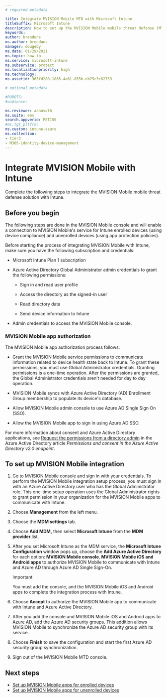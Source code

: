 ```yaml
---
# required metadata

title: Integrate MVISION Mobile MTD with Microsoft Intune
titleSuffix: Microsoft Intune
description: How to set up the MVISION Mobile mobile threat defense (MTD) solution with Microsoft Intune to control mobile device access to your corporate resources.
keywords:
author: brenduns
ms.author: brenduns
manager: dougeby
ms.date: 01/29/2021
ms.topic: how-to
ms.service: microsoft-intune
ms.subservice: protect
ms.localizationpriority: high
ms.technology:
ms.assetid: 363fd280-1865-4a61-855b-eb75c3c62753

# optional metadata

#ROBOTS:
#audience:

ms.reviewer: aanavath
ms.suite: ems
search.appverid: MET150
#ms.tgt_pltfrm:
ms.custom: intune-azure
ms.collection:
- tier3
- M365-identity-device-management
---
```


# Integrate MVISION Mobile with Intune

Complete the following steps to integrate the MVISION Mobile mobile threat defense solution with Intune.

## Before you begin

The following steps are done in the MVISION Mobile console <!-- Link pending --> and will enable a connection to MVISION Mobile's service for Intune enrolled devices (using device compliance) and unenrolled devices (using app protection policies).

Before starting the process of integrating MVISION Mobile with Intune, make sure you have the following subscription and credentials:

- Microsoft Intune Plan 1 subscription

- Azure Active Directory Global Administrator admin credentials to grant the following permissions:

  - Sign in and read user profile

  - Access the directory as the signed-in user

  - Read directory data

  - Send device information to Intune

- Admin credentials to access the MVISION Mobile console.

### MVISION Mobile app authorization

The MVISION Mobile app authorization process follows:

- Grant the MVISION Mobile service permissions to communicate information related to device health state back to Intune. To grant these permissions, you must use Global Administrator credentials. Granting permissions is a one-time operation. After the permissions are granted, the Global Administrator credentials aren't needed for day to day operation.

- MVISION Mobile syncs with Azure Active Directory (AD) Enrollment Group membership to populate its device's database.

- Allow MVISION Mobile admin console to use Azure AD Single Sign On (SSO).

- Allow the MVISION Mobile app to sign in using Azure AD SSO.

For more information about consent and Azure Active Directory applications, see [Request the permissions from a directory admin](/azure/active-directory/develop/v2-permissions-and-consent#request-the-permissions-from-a-directory-admin) in the Azure Active Directory article *Permissions and consent in the Azure Active Directory v2.0 endpoint*.


## To set up MVISION Mobile integration

1. Go to MVISION Mobile console and sign in with your credentials. To perform the MVISION Mobile integration setup process, you must sign in with an Azure Active Directory user who has the Global Administrator role. This one-time setup operation uses the Global Administrator rights to grant permission in your organization for the MVISION Mobile apps to communicate with Intune.

2. Choose **Management** from the left menu.

3. Choose the **MDM settings** tab.

4. Choose **Add MDM,** then select **Microsoft Intune** from the **MDM provider** list.

5. After you set Microsoft Intune as the MDM service, the **Microsoft Intune Configuration** window pops up, choose the **Add Azure Active Directory** for each option: **MVISION Mobile console**, **MVISION Mobile iOS and Android apps** to authorize MVISION Mobile to communicate with Intune and Azure AD through Azure AD Single Sign-On.

    > [!IMPORTANT]  
    > You must add the console, and the MVISION Mobile iOS and Android apps to complete the integration process with Intune.

6. Choose **Accept** to authorize the MVISION Mobile app to communicate with Intune and Azure Active Directory.

7. After you add the console and MVISION Mobile iOS and Android apps to Azure AD, add the Azure AD security groups. This addition allows MVISION Mobile to synchronize the Azure AD security group with its service.

8. Choose **Finish** to save the configuration and start the first Azure AD security group synchronization.

9. Sign out of the MVISION Mobile MTD console.

## Next steps

- [Set up MVISION Mobile apps for enrolled devices](mtd-apps-ios-app-configuration-policy-add-assign.md)
- [Set up MVISION Mobile apps for unenrolled devices](mtd-add-apps-unenrolled-devices.md)

